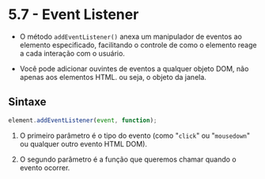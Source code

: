 # 5.7 - Event Listener

- O método `addEventListener()` anexa um manipulador de eventos ao elemento especificado, facilitando o controle de como o elemento reage a cada interação com o usuário.

- Você pode adicionar ouvintes de eventos a qualquer objeto DOM, não apenas aos elementos HTML. ou seja, o objeto da janela.

## Sintaxe

```javascript
element.addEventListener(event, function);
```

1. O primeiro parâmetro é o tipo do evento (como "`click`" ou "`mousedown`" ou qualquer outro evento HTML DOM).

2. O segundo parâmetro é a função que queremos chamar quando o evento ocorrer.